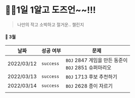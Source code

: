 # 🙋‍♀️1일 1알고 도즈언~~!!!  

> 나만의 작고 소박하고 절거운.. 챌린지 

#### :calendar: 3월

| 날짜       | 성공 여부 | 문제                                                     |
| ---------- | --------- | -------------------------------------------------------- |
| 2022/03/12 | `success` | `BOJ` 2847 게임을 만든 동준이<br />`BOJ` 2851 슈퍼마리오 |
| 2022/03/13 | `success` | `BOJ` 1713 후보 추천하기                                 |
| 2022/03/14 | `success` | `BOJ` 2628 종이 자르기                                   |
|            |           |                                                          |